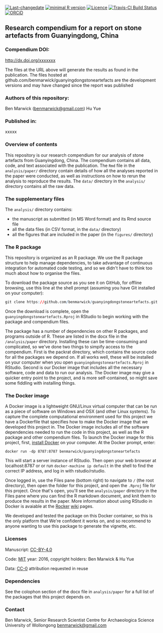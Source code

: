 
<!-- README.md is generated from README.Rmd. Please edit that file -->
[![Last-changedate](https://img.shields.io/badge/last%20change-2016--11--30-brightgreen.svg)](https://github.com/benmarwick/guanyingdongstoneartefacts/commits/master) [![minimal R version](https://img.shields.io/badge/R%3E%3D-3.3.1-brightgreen.svg)](https://cran.r-project.org/) [![Licence](https://img.shields.io/github/license/mashape/apistatus.svg)](http://choosealicense.com/licenses/mit/) [![Travis-CI Build Status](https://travis-ci.org/benmarwick/guanyingdongstoneartefacts.png?branch=master)](https://travis-ci.org/benmarwick/guanyingdongstoneartefacts) [![ORCiD](https://img.shields.io/badge/ORCiD-0000--0001--7879--4531-green.svg)](http://orcid.org/0000-0001-7879-4531)

Research compendium for a report on stone artefacts from Guanyingdong, China
----------------------------------------------------------------------------

### Compendium DOI:

<http://dx.doi.org/xxxxxxx>

The files at the URL above will generate the results as found in the publication. The files hosted at github.com/benmarwick/guanyingdongstoneartefacts are the development versions and may have changed since the report was published

### Authors of this repository:

Ben Marwick (<benmarwick@gmail.com>) Hu Yue

### Published in:

xxxxx

### Overview of contents

This repository is our research compendium for our analysis of stone artefacts from Guanyingdong, China. The compendium contains all data, code, and text associated with the publication. The `Rmd` file in the `analysis/paper/` directory contain details of how all the analyses reported in the paper were conducted, as well as instructions on how to rerun the analysis to reproduce the results. The `data/` directory in the `analysis/` directory contains all the raw data.

### The supplementary files

The `analysis/` directory contains:

-   the manuscript as submitted (in MS Word format) and its Rmd source file
-   all the data files (in CSV format, in the `data/` directory)
-   all the figures that are included in the paper (in the `figures/` directory)

### The R package

This repository is organized as an R package. We use the R package structure to help manage dependencies, to take advantage of continuous integration for automated code testing, and so we didn't have to think too much about how to organise the files.

To download the package source as you see it on GitHub, for offline browsing, use this line at the shell prompt (assuming you have Git installed on your computer):

``` r
git clone https://github.com/benmarwick/guanyingdongstoneartefacts.git
```

Once the download is complete, open the `guanyingdongstoneartefacts.Rproj` in RStudio to begin working with the package and compendium files.

The package has a number of dependencies on other R packages, and programs outside of R. These are listed in the docx file in the `/analysis/paper` directory. Installing these can be time-consuming and complicated, so we've done two things to simpify access to the compendium. First is the packrat directory, which contains the source code for all the packages we depend on. If all works well, these will be installed on your computer when you open `guanyingdongstoneartefacts.Rproj` in RStudio. Second is our Docker image that includes all the necessary software, code and data to run our analysis. The Docker image may give a quicker entry point to the project, and is more self-contained, so might save some fiddling with installing things.

### The Docker image

A Docker image is a lightweight GNU/Linux virtual computer that can be run as a piece of software on Windows and OSX (and other Linux systems). To capture the complete computational environment used for this project we have a Dockerfile that specifies how to make the Docker image that we developed this project in. The Docker image includes all of the software dependencies needed to run the code in this project, as well as the R package and other compendium files. To launch the Docker image for this project, first, [install Docker](https://docs.docker.com/installation/) on your computer. At the Docker prompt, enter:

    docker run -dp 8787:8787 benmarwick/guanyingdongstoneartefacts

This will start a server instance of RStudio. Then open your web browser at localhost:8787 or or run `docker-machine ip default` in the shell to find the correct IP address, and log in with rstudio/rstudio.

Once logged in, use the Files pane (bottom right) to navigate to `/` (the root directory), then open the folder for this project, and open the `.Rproj` file for this project. Once that's open, you'll see the `analysis/paper` directory in the Files pane where you can find the R markdown document, and knit them to produce the results in the paper. More information about using RStudio in Docker is avaiable at the [Rocker](https://github.com/rocker-org) [wiki](https://github.com/rocker-org/rocker/wiki/Using-the-RStudio-image) pages.

We developed and tested the package on this Docker container, so this is the only platform that We're confident it works on, and so recommend to anyone wanting to use this package to generate the vignette, etc.

### Licenses

Manuscript: [CC-BY-4.0](http://creativecommons.org/licenses/by/4.0/)

Code: [MIT](http://opensource.org/licenses/MIT) year: 2016, copyright holders: Ben Marwick & Hu Yue

Data: [CC-0](http://creativecommons.org/publicdomain/zero/1.0/) attribution requested in reuse

### Dependencies

See the colophon section of the docx file in `analysis/paper` for a full list of the packages that this project depends on.

### Contact

Ben Marwick, Senior Research Scientist Centre for Archaeologica Science University of Wollongong <benmarwick@gmail.com>
